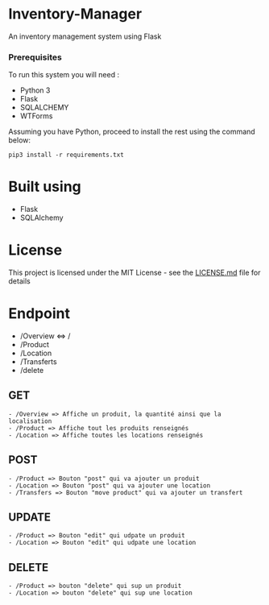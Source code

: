 # Inventory-Manager
An inventory management system using Flask

### Prerequisites

To run this system you will need :

- Python 3
- Flask
- SQLALCHEMY
- WTForms

Assuming you have Python, proceed to install the rest using the command below:

```
pip3 install -r requirements.txt
```

# Built using
- Flask
- SQLAlchemy

# License

This project is licensed under the MIT License - see the [LICENSE.md](LICENSE.md) file for details

# Endpoint

- /Overview <=> /
- /Product
- /Location
- /Transferts
- /delete

## GET

    - /Overview => Affiche un produit, la quantité ainsi que la localisation
    - /Product => Affiche tout les produits renseignés
    - /Location => Affiche toutes les locations renseignés

## POST

    - /Product => Bouton "post" qui va ajouter un produit
    - /Location => Bouton "post" qui va ajouter une location
    - /Transfers => Bouton "move product" qui va ajouter un transfert

## UPDATE

    - /Product => Bouton "edit" qui udpate un produit
    - /Location => Bouton "edit" qui udpate une location

## DELETE

    - /Product => bouton "delete" qui sup un produit
    - /Location => bouton "delete" qui sup une location